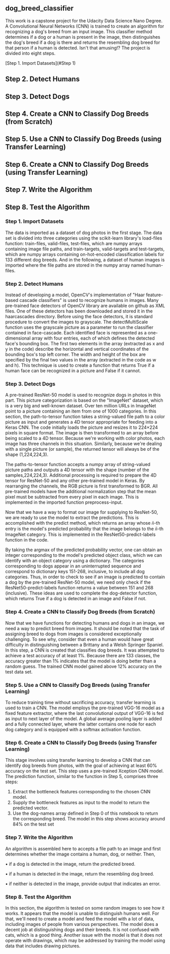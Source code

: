 ## dog_breed_classifier
This work is a capstone project for the Udacity Data Science Nano Degree. A Convolutional Neural Networks (CNN) is trained to create an algorithm for recognizing a dog's breed from an input image. This classifier method determines if a dog or a human is present in the image, then distinguishes the dog's breed if a dog is there and returns the resembling dog breed for that person if a human is detected. Isn't that amusing!?
The project is divided into eight steps.

[Step 1. Import Datasets](#Step 1)


## Step 2. Detect Humans
## Step 3. Detect Dogs
## Step 4. Create a CNN to Classify Dog Breeds (from Scratch)
## Step 5. Use a CNN to Classify Dog Breeds (using Transfer Learning)
## Step 6. Create a CNN to Classify Dog Breeds (using Transfer Learning)
## Step 7. Write the Algorithm
## Step 8. Test the Algorithm


### Step 1. Import Datasets<a name="Step 1"></a>
The data is imported as a dataset of dog photos in the first stage. The data set is divided into three categories using the scikit-learn library's load-files function: train-files, valid-files, test-files, which are numpy arrays containing image file paths, and train-targets, valid-targets and test-targets, which are numpy arrays containing on-hot-encoded classification labels for 133 different dog breeds. And in the following, a dataset of human images is imported where the file paths are stored in the numpy array named human-files.

### Step 2. Detect Humans
Instead of developing a model, OpenCV's implementation of "Haar feature-based cascade classifiers" is used to recognize humans in images. Many pre-trained face detectors of OpenCV library are available on github as XML files. One of these detectors has been downloaded and stored it in the haarcascades directory. Before using the face detectors, it is standard procedure to convert the images to grayscale. The detectMultiScale function uses the grayscale picture as a parameter to run the classifier contained in face-cascade. Each identified face is represented as a one-dimensional array with four entries, each of which defines the detected face's bounding box. The first two elements in the array (extracted as x and y in the code) describe the horizontal and vertical coordinates of the bounding box's top left corner. The width and height of the box are specified by the final two values in the array (extracted in the code as w and h). This technique is used to create a function that returns True if a human face can be recognized in a picture and False if it cannot.

### Step 3. Detect Dogs
A pre-trained ResNet-50 model is used to recognize dogs in photos in this part. This picture categorization is based on the "ImageNet" dataset, which is a very big and well-known dataset. Over ten million URLs in ImageNet point to a picture containing an item from one of 1000 categories. In this section, the path-to-tensor function takes a string-valued file path to a color picture as input and generates a 4D tensor appropriate for feeding into a Keras CNN. The code initially loads the picture and resizes it to 224×224 pixels in square format. The image is then transformed to an array before being scaled to a 4D tensor. Because we're working with color photos, each image has three channels in this situation. Similarly, because we're dealing with a single picture (or sample), the returned tensor will always be of the shape (1,224,224,3).

The paths-to-tensor function accepts a numpy array of string-valued picture paths and outputs a 4D tensor with the shape (number of the samples,224,224,3). Additional processing is required to prepare the 4D tensor for ResNet-50 and any other pre-trained model in Keras. By rearranging the channels, the RGB picture is first transformed to BGR. All pre-trained models have the additional normalization step that the mean pixel must be subtracted from every pixel in each image. This is implemented in the imported function preprocess-input.

Now that we have a way to format our image for supplying to ResNet-50, we are ready to use the model to extract the predictions. This is accomplished with the predict method, which returns an array whose 𝑖i-th entry is the model's predicted probability that the image belongs to the 𝑖i-th ImageNet category. This is implemented in the ResNet50-predict-labels function in the code.

By taking the argmax of the predicted probability vector, one can obtain an integer corresponding to the model's predicted object class, which we can identify with an object category using a dictionary. The categories corresponding to dogs appear in an uninterrupted sequence and correspond to dictionary keys 151-268, inclusive, to include all dog categories. Thus, in order to check to see if an image is predicted to contain a dog by the pre-trained ResNet-50 model, we need only check if the ResNet50-predict-labels function returns a value between 151 and 268 (inclusive). These ideas are used to complete the dog-detector function, which returns True if a dog is detected in an image and False if not.




### Step 4. Create a CNN to Classify Dog Breeds (from Scratch)
Now that we have functions for detecting humans and dogs in an image, we need a way to predict breed from images. It should be noted that the task of assigning breed to dogs from images is considered exceptionally challenging. To see why, consider that even a human would have great difficulty in distinguishing between a Brittany and a Welsh Springer Spaniel. In this step, a CNN is created that classifies dog breeds. It was attempted to achieve a test accuracy of at least 1%. Because there are 133 classes, the accuracy greater than 1% indicates that the model is doing better than a random guess. The trained CNN model gained above 12% accuracy on the test data set.

### Step 5. Use a CNN to Classify Dog Breeds (using Transfer Learning)
To reduce training time without sacrificing accuracy, transfer learning is used to train a CNN. The model employs the pre-trained VGG-16 model as a fixed feature extractor, where the last convolutional output of VGG-16 is fed as input to next layer of the model. A global average pooling layer is added and a fully connected layer, where the latter contains one node for each dog category and is equipped with a softmax activation function.


### Step 6. Create a CNN to Classify Dog Breeds (using Transfer Learning)
This stage involves using transfer learning to develop a CNN that can identify dog breeds from photos, with the goal of achieving at least 60% accuracy on the test set. This step uses a pre-trained Xception CNN model. The prediction function, similar to the function in Step 5, comprises three steps:
1.	Extract the bottleneck features corresponding to the chosen CNN model.
2.	Supply the bottleneck features as input to the model to return the predicted vector.
3.	Use the dog-names array defined in Step 0 of this notebook to return the corresponding breed.
The model in this step shows accuracy around 84% on the test set


### Step 7. Write the Algorithm
An algorithm is assembled here to accepts a file path to an image and first determines whether the image contains a human, dog, or neither. Then,

•	if a dog is detected in the image, return the predicted breed.

•	if a human is detected in the image, return the resembling dog breed.

•	if neither is detected in the image, provide output that indicates an error.

### Step 8. Test the Algorithm
In this section, the algorithm is tested on some random images to see how it works. It appears that the model is unable to distinguish humans well. For that, we'll need to create a model and feed the model with a lot of data, including images of people from various perspectives. The model does a decent job at distinguishing dogs and their breeds. It is not confused with cats, which is a good thing. Another issue with the model is that it does not operate with drawings, which may be addressed by training the model using data that includes drawing pictures.

